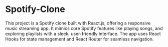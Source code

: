 # Spotify-Clone
This project is a Spotify clone built with React.js, offering a responsive music streaming app. It mimics core Spotify features like  playing songs, and exploring playlists with a sleek, user-friendly interface. The app uses React Hooks for state management and React Router for seamless navigation.
